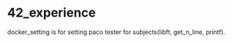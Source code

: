 # 42_experience

docker_setting is for setting paco tester for subjects(libft, get_n_line, printf).
